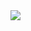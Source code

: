 <img src="https://user-images.githubusercontent.com/101792929/226338347-1138baff-aea7-4a14-9666-c8133ed6285e.gif">
